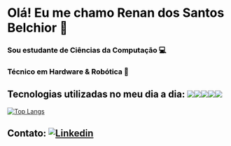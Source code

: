 # <font color="black">Olá! Eu me chamo Renan dos Santos Belchior 🤗

### Sou estudante de Ciências da Computação 💻 
### Técnico em Hardware & Robótica 🤖

## <font color="black">Tecnologias utilizadas no meu dia a dia: <img src="https://img.shields.io/badge/Java-ED8B00?style=for-the-badge&logo=java&logoColor=white"><img src="https://img.shields.io/badge/Spring-6DB33F?style=for-the-badge&logo=spring&logoColor=white"><image src="https://img.shields.io/badge/HTML5-E34F26?style=for-the-badge&logo=html5&logoColor=white"><img src="https://img.shields.io/badge/CSS3-1572B6?style=for-the-badge&logo=css3&logoColor=white"><img src="https://img.shields.io/badge/JavaScript-F7DF1E?style=for-the-badge&logo=javascript&logoColor=black">
[![Top Langs](https://github-readme-stats.vercel.app/api/top-langs/?username=RenanBelchior)](https://github.com/RenanBelchior/github-readme-stats) 

## Contato: [![Linkedin](https://img.shields.io/badge/LinkedIn-0077B5?style=for-the-badge&logo=linkedin&logoColor=white)](https://www.linkedin.com/in/renan-b-94aa23208)
